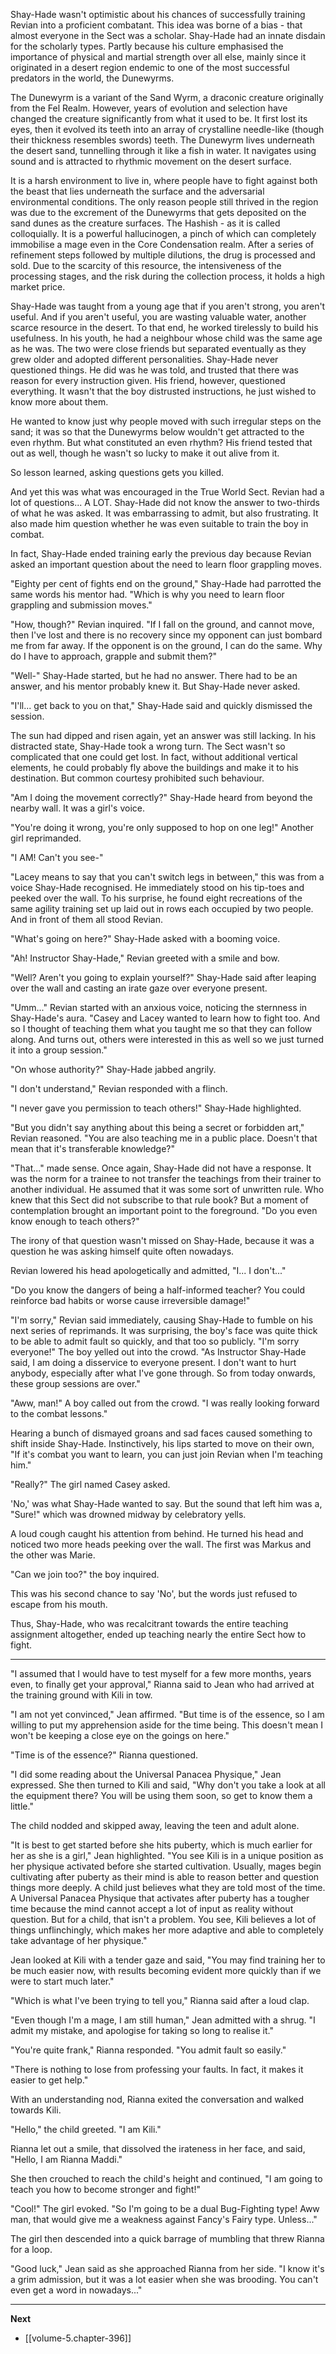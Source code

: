 
Shay-Hade wasn't optimistic about his chances of successfully training Revian into a proficient combatant. This idea was borne of a bias - that almost everyone in the Sect was a scholar. Shay-Hade had an innate disdain for the scholarly types. Partly because his culture emphasised the importance of physical and martial strength over all else, mainly since it originated in a desert region endemic to one of the most successful predators in the world, the Dunewyrms.

The Dunewyrm is a variant of the Sand Wyrm, a draconic creature originally from the Fel Realm. However, years of evolution and selection have changed the creature significantly from what it used to be. It first lost its eyes, then it evolved its teeth into an array of crystalline needle-like (though their thickness resembles swords) teeth. The Dunewyrm lives underneath the desert sand, tunnelling through it like a fish in water. It navigates using sound and is attracted to rhythmic movement on the desert surface.

It is a harsh environment to live in, where people have to fight against both the beast that lies underneath the surface and the adversarial environmental conditions. The only reason people still thrived in the region was due to the excrement of the Dunewyrms that gets deposited on the sand dunes as the creature surfaces. The Hashish - as it is called colloquially. It is a powerful hallucinogen, a pinch of which can completely immobilise a mage even in the Core Condensation realm. After a series of refinement steps followed by multiple dilutions, the drug is processed and sold. Due to the scarcity of this resource, the intensiveness of the processing stages, and the risk during the collection process, it holds a high market price.

Shay-Hade was taught from a young age that if you aren't strong, you aren't useful. And if you aren't useful, you are wasting valuable water, another scarce resource in the desert. To that end, he worked tirelessly to build his usefulness. In his youth, he had a neighbour whose child was the same age as he was. The two were close friends but separated eventually as they grew older and adopted different personalities. Shay-Hade never questioned things. He did was he was told, and trusted that there was reason for every instruction given. His friend, however, questioned everything. It wasn't that the boy distrusted instructions, he just wished to know more about them.

He wanted to know just why people moved with such irregular steps on the sand; it was so that the Dunewyrms below wouldn't get attracted to the even rhythm. But what constituted an even rhythm? His friend tested that out as well, though he wasn't so lucky to make it out alive from it.

So lesson learned, asking questions gets you killed.

And yet this was what was encouraged in the True World Sect. Revian had a lot of questions... A LOT. Shay-Hade did not know the answer to two-thirds of what he was asked. It was embarrassing to admit, but also frustrating. It also made him question whether he was even suitable to train the boy in combat.

In fact, Shay-Hade ended training early the previous day because Revian asked an important question about the need to learn floor grappling moves.

"Eighty per cent of fights end on the ground," Shay-Hade had parrotted the same words his mentor had. "Which is why you need to learn floor grappling and submission moves."

"How, though?" Revian inquired. "If I fall on the ground, and cannot move, then I've lost and there is no recovery since my opponent can just bombard me from far away. If the opponent is on the ground, I can do the same. Why do I have to approach, grapple and submit them?"

"Well-" Shay-Hade started, but he had no answer. There had to be an answer, and his mentor probably knew it. But Shay-Hade never asked.

"I'll... get back to you on that," Shay-Hade said and quickly dismissed the session.

The sun had dipped and risen again, yet an answer was still lacking. In his distracted state, Shay-Hade took a wrong turn. The Sect wasn't so complicated that one could get lost. In fact, without additional vertical elements, he could probably fly above the buildings and make it to his destination. But common courtesy prohibited such behaviour.

"Am I doing the movement correctly?" Shay-Hade heard from beyond the nearby wall. It was a girl's voice.

"You're doing it wrong, you're only supposed to hop on one leg!" Another girl reprimanded.

"I AM! Can't you see-"

"Lacey means to say that you can't switch legs in between," this was from a voice Shay-Hade recognised. He immediately stood on his tip-toes and peeked over the wall. To his surprise, he found eight recreations of the same agility training set up laid out in rows each occupied by two people. And in front of them all stood Revian.

"What's going on here?" Shay-Hade asked with a booming voice.

"Ah! Instructor Shay-Hade," Revian greeted with a smile and bow.

"Well? Aren't you going to explain yourself?" Shay-Hade said after leaping over the wall and casting an irate gaze over everyone present.

"Umm..." Revian started with an anxious voice, noticing the sternness in Shay-Hade's aura. "Casey and Lacey wanted to learn how to fight too. And so I thought of teaching them what you taught me so that they can follow along. And turns out, others were interested in this as well so we just turned it into a group session."

"On whose authority?" Shay-Hade jabbed angrily.

"I don't understand," Revian responded with a flinch.

"I never gave you permission to teach others!" Shay-Hade highlighted.

"But you didn't say anything about this being a secret or forbidden art," Revian reasoned. "You are also teaching me in a public place. Doesn't that mean that it's transferable knowledge?"

"That..." made sense. Once again, Shay-Hade did not have a response. It was the norm for a trainee to not transfer the teachings from their trainer to another individual. He assumed that it was some sort of unwritten rule. Who knew that this Sect did not subscribe to that rule book? But a moment of contemplation brought an important point to the foreground. "Do you even know enough to teach others?"

The irony of that question wasn't missed on Shay-Hade, because it was a question he was asking himself quite often nowadays.

Revian lowered his head apologetically and admitted, "I... I don't..."

"Do you know the dangers of being a half-informed teacher? You could reinforce bad habits or worse cause irreversible damage!"

"I'm sorry," Revian said immediately, causing Shay-Hade to fumble on his next series of reprimands. It was surprising, the boy's face was quite thick to be able to admit fault so quickly, and that too so publicly. "I'm sorry everyone!" The boy yelled out into the crowd. "As Instructor Shay-Hade said, I am doing a disservice to everyone present. I don't want to hurt anybody, especially after what I've gone through. So from today onwards, these group sessions are over."

"Aww, man!" A boy called out from the crowd. "I was really looking forward to the combat lessons."

Hearing a bunch of dismayed groans and sad faces caused something to shift inside Shay-Hade. Instinctively, his lips started to move on their own, "If it's combat you want to learn, you can just join Revian when I'm teaching him."

"Really?" The girl named Casey asked.

'No,' was what Shay-Hade wanted to say. But the sound that left him was a, "Sure!" which was drowned midway by celebratory yells.

A loud cough caught his attention from behind. He turned his head and noticed two more heads peeking over the wall. The first was Markus and the other was Marie.

"Can we join too?" the boy inquired.

This was his second chance to say 'No', but the words just refused to escape from his mouth.

Thus, Shay-Hade, who was recalcitrant towards the entire teaching assignment altogether, ended up teaching nearly the entire Sect how to fight.

____

"I assumed that I would have to test myself for a few more months, years even, to finally get your approval," Rianna said to Jean who had arrived at the training ground with Kili in tow.

"I am not yet convinced," Jean affirmed. "But time is of the essence, so I am willing to put my apprehension aside for the time being. This doesn't mean I won't be keeping a close eye on the goings on here."

"Time is of the essence?" Rianna questioned.

"I did some reading about the Universal Panacea Physique," Jean expressed. She then turned to Kili and said, "Why don't you take a look at all the equipment there? You will be using them soon, so get to know them a little."

The child nodded and skipped away, leaving the teen and adult alone.

"It is best to get started before she hits puberty, which is much earlier for her as she is a girl," Jean highlighted. "You see Kili is in a unique position as her physique activated before she started cultivation. Usually, mages begin cultivating after puberty as their mind is able to reason better and question things more deeply. A child just believes what they are told most of the time. A Universal Panacea Physique that activates after puberty has a tougher time because the mind cannot accept a lot of input as reality without question. But for a child, that isn't a problem. You see, Kili believes a lot of things unflinchingly, which makes her more adaptive and able to completely take advantage of her physique."

Jean looked at Kili with a tender gaze and said, "You may find training her to be much easier now, with results becoming evident more quickly than if we were to start much later."

"Which is what I've been trying to tell you," Rianna said after a loud clap.

"Even though I'm a mage, I am still human," Jean admitted with a shrug. "I admit my mistake, and apologise for taking so long to realise it."

"You're quite frank," Rianna responded. "You admit fault so easily."

"There is nothing to lose from professing your faults. In fact, it makes it easier to get help."

With an understanding nod, Rianna exited the conversation and walked towards Kili.

"Hello," the child greeted. "I am Kili."

Rianna let out a smile, that dissolved the irateness in her face, and said, "Hello, I am Rianna Maddi."

She then crouched to reach the child's height and continued, "I am going to teach you how to become stronger and fight!"

"Cool!" The girl evoked. "So I'm going to be a dual Bug-Fighting type! Aww man, that would give me a weakness against Fancy's Fairy type. Unless..."

The girl then descended into a quick barrage of mumbling that threw Rianna for a loop.

"Good luck," Jean said as she approached Rianna from her side. "I know it's a grim admission, but it was a lot easier when she was brooding. You can't even get a word in nowadays..."

____

**Next**
* [[volume-5.chapter-396]]